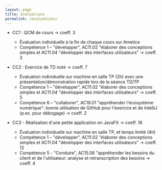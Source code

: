 ```yaml
---
layout: page
title: Evaluations
permalink: /evaluations/
---
```


- CC1 : QCM de cours -> coeff. 3
  - Évaluation individuelle à la fin de chaque cours sur Ametice
  - Compétence 1 – "développer", AC11.02 "élaborer des conceptions simples et AC11.04 "développer des interfaces utilisateurs" -> coeff. 3

- CC2 : Exercice de TD noté -> coeff. 7
  - Évaluation individuelle sur machine en salle TP (2h) avec une présentation/démonstration rapide lors de la séance TD/TP
  - Compétence 1 – "développer", AC11.02 "élaborer des conceptions simples et AC11.04 "développer des interfaces utilisateurs" -> coeff. 5  
  - Compétence 6 – "collaborer", AC16.01 "appréhender l'écosystème numérique": bonne utilisation de GitHub pour l'exercice et de IntelliJ (p.ex. pour débogage) -> coeff. 2

- CC3 - Réalisation d'une petite application en JavaFX -> coeff. 16
  - Évaluation individuelle sur machine en salle TP, et temps limité (4h)
  - Compétence 1 – "développer", AC11.02 "élaborer des conceptions simples et AC11.04 "développer des interfaces utilisateurs" -> coeff. 12
  - Compétence 5 - "Conduire", AC15.06 "appréhender les besoins du client et de l'utilisateur: analyse et retranscription des besoins -> coeff. 4
